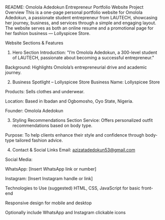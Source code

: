 README: Omolola Adedokun Entrepreneur Portfolio Website
Project Overview
This is a one-page personal portfolio website for Omolola Adedokun, a passionate student entrepreneur from LAUTECH, showcasing her journey, business, and services through a simple and engaging layout. The website serves as both an online resume and a promotional page for her fashion business — Lollyspicee Store.

Website Sections & Features
1. Hero Section
Introduction:
"I’m Omolola Adedokun, a 300-level student of LAUTECH, passionate about becoming a successful entrepreneur."

Background:
Highlights Omolola’s entrepreneurial drive and academic journey.

2. Business Spotlight – Lollyspicee Store
Business Name: Lollyspicee Store

Products: Sells clothes and underwear.

Location: Based in Ibadan and Ogbomosho, Oyo State, Nigeria.

Founder: Omolola Adedokun

3. Styling Recommendations Section
Service: Offers personalized outfit recommendations based on body type.

Purpose: To help clients enhance their style and confidence through body-type tailored fashion advice.

4. Contact & Social Links
Email: azizatadedokun53@gmail.com

Social Media:

WhatsApp: [Insert WhatsApp link or number]

Instagram: [Insert Instagram handle or link]

Technologies to Use (suggested)
HTML, CSS, JavaScript for basic front-end

Responsive design for mobile and desktop

Optionally include WhatsApp and Instagram clickable icons

